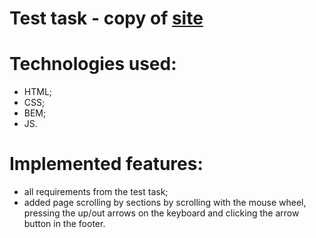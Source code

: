 # Test task - copy of [site](https://www.queopinas.com/)

# Technologies used:

- HTML;
- CSS;
- BEM;
- JS.

# Implemented features:

- all requirements from the test task;
- added page scrolling by sections by scrolling with the mouse wheel, pressing the up/out arrows on the keyboard and clicking the arrow button in the footer.
